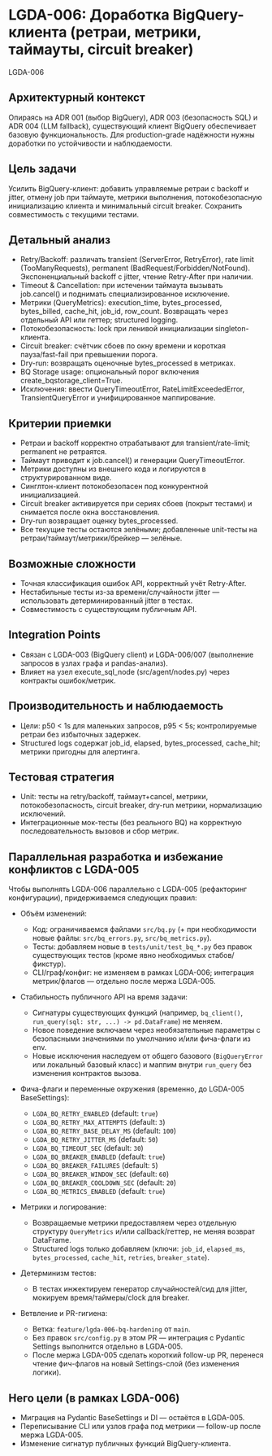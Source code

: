 # LGDA-006: Доработка BigQuery-клиента (ретраи, метрики, таймауты, circuit breaker)

LGDA-006

## Архитектурный контекст
Опираясь на ADR 001 (выбор BigQuery), ADR 003 (безопасность SQL) и ADR 004 (LLM fallback), существующий клиент BigQuery обеспечивает базовую функциональность. Для production-grade надёжности нужны доработки по устойчивости и наблюдаемости.

## Цель задачи
Усилить BigQuery-клиент: добавить управляемые ретраи с backoff и jitter, отмену job при таймауте, метрики выполнения, потокобезопасную инициализацию клиента и минимальный circuit breaker. Сохранить совместимость с текущими тестами.

## Детальный анализ
- Retry/Backoff: различать transient (ServerError, RetryError), rate limit (TooManyRequests), permanent (BadRequest/Forbidden/NotFound). Экспоненциальный backoff с jitter, чтение Retry-After при наличии.
- Timeout & Cancellation: при истечении таймаута вызывать job.cancel() и поднимать специализированное исключение.
- Метрики (QueryMetrics): execution_time, bytes_processed, bytes_billed, cache_hit, job_id, row_count. Возвращать через отдельный API или геттер; structured logging.
- Потокобезопасность: lock при ленивой инициализации singleton-клиента.
- Circuit breaker: счётчик сбоев по окну времени и короткая пауза/fast-fail при превышении порога.
- Dry-run: возвращать оценочные bytes_processed в метриках.
- BQ Storage usage: опциональный порог включения create_bqstorage_client=True.
- Исключения: ввести QueryTimeoutError, RateLimitExceededError, TransientQueryError и унифицированное маппирование.

## Критерии приемки
- Ретраи и backoff корректно отрабатывают для transient/rate-limit; permanent не ретраятся.
- Таймаут приводит к job.cancel() и генерации QueryTimeoutError.
- Метрики доступны из внешнего кода и логируются в структурированном виде.
- Синглтон-клиент потокобезопасен под конкурентной инициализацией.
- Circuit breaker активируется при сериях сбоев (покрыт тестами) и снимается после окна восстановления.
- Dry-run возвращает оценку bytes_processed.
- Все текущие тесты остаются зелёными; добавленные unit-тесты на ретраи/таймаут/метрики/брейкер — зелёные.

## Возможные сложности
- Точная классификация ошибок API, корректный учёт Retry-After.
- Нестабильные тесты из-за времени/случайности jitter — использовать детерминированный jitter в тестах.
- Совместимость с существующим публичным API.

## Integration Points
- Связан с LGDA-003 (BigQuery client) и LGDA-006/007 (выполнение запросов в узлах графа и pandas-анализ).
- Влияет на узел execute_sql_node (src/agent/nodes.py) через контракты ошибок/метрик.

## Производительность и наблюдаемость
- Цели: p50 < 1s для маленьких запросов, p95 < 5s; контролируемые ретраи без избыточных задержек.
- Structured logs содержат job_id, elapsed, bytes_processed, cache_hit; метрики пригодны для алертинга.

## Тестовая стратегия
- Unit: тесты на retry/backoff, таймаут+cancel, метрики, потокобезопасность, circuit breaker, dry-run метрики, нормализацию исключений.
- Интеграционные мок-тесты (без реального BQ) на корректную последовательность вызовов и сбор метрик.

## Параллельная разработка и избежание конфликтов с LGDA-005

Чтобы выполнять LGDA-006 параллельно с LGDA-005 (рефакторинг конфигурации), придерживаемся следующих правил:

- Объём изменений:
	- Код: ограничиваемся файлами `src/bq.py` (+ при необходимости новые файлы: `src/bq_errors.py`, `src/bq_metrics.py`).
	- Тесты: добавляем новые в `tests/unit/test_bq_*.py` без правок существующих тестов (кроме явно необходимых стабов/фикстур).
	- CLI/граф/конфиг: не изменяем в рамках LGDA-006; интеграция метрик/флагов — отдельно после мержа LGDA-005.

- Стабильность публичного API на время задачи:
	- Сигнатуры существующих функций (например, `bq_client()`, `run_query(sql: str, ...) -> pd.DataFrame`) не меняем.
	- Новое поведение включаем через необязательные параметры с безопасными значениями по умолчанию и/или фича-флаги из env.
	- Новые исключения наследуем от общего базового (`BigQueryError` или локальный базовый класс) и маппим внутри `run_query` без изменения контрактов вызова.

- Фича-флаги и переменные окружения (временно, до LGDA-005 BaseSettings):
	- `LGDA_BQ_RETRY_ENABLED` (default: `true`)
	- `LGDA_BQ_RETRY_MAX_ATTEMPTS` (default: `3`)
	- `LGDA_BQ_RETRY_BASE_DELAY_MS` (default: `100`)
	- `LGDA_BQ_RETRY_JITTER_MS` (default: `50`)
	- `LGDA_BQ_TIMEOUT_SEC` (default: `30`)
	- `LGDA_BQ_BREAKER_ENABLED` (default: `true`)
	- `LGDA_BQ_BREAKER_FAILURES` (default: `5`)
	- `LGDA_BQ_BREAKER_WINDOW_SEC` (default: `60`)
	- `LGDA_BQ_BREAKER_COOLDOWN_SEC` (default: `20`)
	- `LGDA_BQ_METRICS_ENABLED` (default: `true`)

- Метрики и логирование:
	- Возвращаемые метрики предоставляем через отдельную структуру `QueryMetrics` и/или callback/геттер, не меняя возврат DataFrame.
	- Structured logs только добавляем (ключи: `job_id`, `elapsed_ms`, `bytes_processed`, `cache_hit`, `retries`, `breaker_state`).

- Детерминизм тестов:
	- В тестах инжектируем генератор случайностей/сид для jitter, мокируем время/таймеры/clock для breaker.

- Ветвление и PR-гигиена:
	- Ветка: `feature/lgda-006-bq-hardening` от `main`.
	- Без правок `src/config.py` в этом PR — интеграция с Pydantic Settings выполнится отдельно в LGDA-005.
	- После мержа LGDA-005 сделать короткий follow-up PR, перенеся чтение фич-флагов на новый Settings-слой (без изменения логики).

## Него цели (в рамках LGDA-006)
- Миграция на Pydantic BaseSettings и DI — остаётся в LGDA-005.
- Переписывание CLI или узлов графа под метрики — follow-up после мержа LGDA-005.
- Изменение сигнатур публичных функций BigQuery-клиента.
